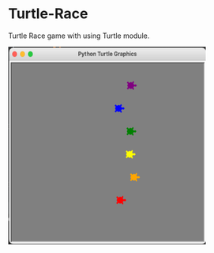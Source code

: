 # Turtle-Race
Turtle Race game with using Turtle module.

 <img src="turtlerace_img.png" width="400" height="400">
